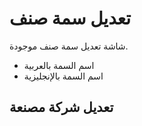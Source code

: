 # تعديل سمة صنف
شاشة تعديل سمة صنف موجودة.
- اسم السمة بالعربية 
- اسم السمة بالإنجليزية 
## تعديل شركة مصنعة
